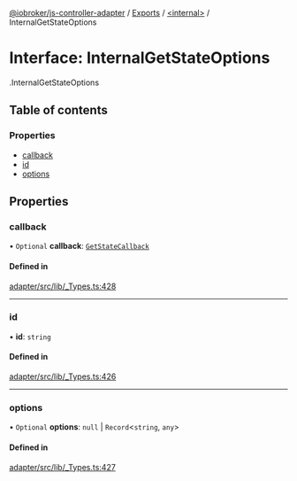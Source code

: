 [@iobroker/js-controller-adapter](../README.md) / [Exports](../modules.md) / [<internal\>](../modules/internal_.md) / InternalGetStateOptions

# Interface: InternalGetStateOptions

[<internal>](../modules/internal_.md).InternalGetStateOptions

## Table of contents

### Properties

- [callback](internal_.InternalGetStateOptions.md#callback)
- [id](internal_.InternalGetStateOptions.md#id)
- [options](internal_.InternalGetStateOptions.md#options)

## Properties

### callback

• `Optional` **callback**: [`GetStateCallback`](../modules/internal_.md#getstatecallback)

#### Defined in

[adapter/src/lib/_Types.ts:428](https://github.com/ioBroker/ioBroker.js-controller/blob/25f18577/packages/adapter/src/lib/_Types.ts#L428)

___

### id

• **id**: `string`

#### Defined in

[adapter/src/lib/_Types.ts:426](https://github.com/ioBroker/ioBroker.js-controller/blob/25f18577/packages/adapter/src/lib/_Types.ts#L426)

___

### options

• `Optional` **options**: ``null`` \| `Record`<`string`, `any`\>

#### Defined in

[adapter/src/lib/_Types.ts:427](https://github.com/ioBroker/ioBroker.js-controller/blob/25f18577/packages/adapter/src/lib/_Types.ts#L427)
